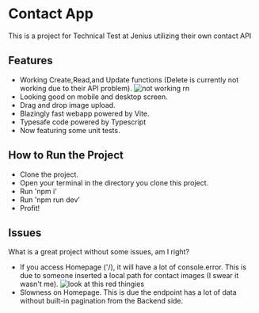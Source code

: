 # Contact App

This is a project for Technical Test at Jenius utilizing their own contact API

## Features
- Working Create,Read,and Update functions (Delete is currently not working due to their API problem).
![not working rn](https://i.imgur.com/jjWbMVv.png)
- Looking good on mobile and desktop screen.
- Drag and drop image upload.
- Blazingly fast webapp powered by Vite.
- Typesafe code powered by Typescript
- Now featuring some unit tests.

## How to Run the Project
- Clone the project.
- Open your terminal in the directory you clone this project.
- Run 'npm i'
- Run 'npm run dev'
- Profit!

## Issues
What is a great project without some issues, am I right?

- If you access Homepage ('/), it will have a lot of console.error. This is due to someone inserted a local path for contact images (I swear it wasn't me).
![look at this red thingies](https://i.imgur.com/pXOZiP8.png)
- Slowness on Homepage. This is due the endpoint has a lot of data without built-in pagination from the Backend side.